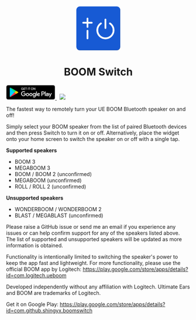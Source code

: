 <p align="center">
    <img width="120" src=".github/logo.png">
</p>

<h1 align="center">
    BOOM Switch
</h1>

<p>
    <a href='https://play.google.com/store/apps/details?id=com.github.shingyx.boomswitch&pcampaignid=pcampaignidMKT-Other-global-all-co-prtnr-py-PartBadge-Mar2515-1'>
        <img alt='Get it on Google Play' src='.github/play-store-badge-no-padding.png' height='40'>
    </a>
    &nbsp;
    <a href="https://travis-ci.com/Shingyx/BoomSwitch">
        <img src="https://travis-ci.com/Shingyx/BoomSwitch.svg?branch=master">
    </a>
</h1>

The fastest way to remotely turn your UE BOOM Bluetooth speaker on and off!

Simply select your BOOM speaker from the list of paired Bluetooth devices and then press Switch to turn it on or off. Alternatively, place the widget onto your home screen to switch the speaker on or off with a single tap.

<b>Supported speakers</b>
- BOOM 3
- MEGABOOM 3
- BOOM / BOOM 2 (unconfirmed)
- MEGABOOM (unconfirmed)
- ROLL / ROLL 2 (unconfirmed)

<b>Unsupported speakers</b>
- WONDERBOOM / WONDERBOOM 2
- BLAST / MEGABLAST (unconfirmed)

Please raise a GitHub issue or send me an email if you experience any issues or can help confirm support for any of the speakers listed above. The list of supported and unsupported speakers will be updated as more information is obtained.

Functionality is intentionally limited to switching the speaker's power to keep the app fast and lightweight. For more functionality, please use the official BOOM app by Logitech: https://play.google.com/store/apps/details?id=com.logitech.ueboom

Developed independently without any affiliation with Logitech. Ultimate Ears and BOOM are trademarks of Logitech.

Get it on Google Play: https://play.google.com/store/apps/details?id=com.github.shingyx.boomswitch
